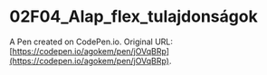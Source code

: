 # 02F04_Alap_flex_tulajdonságok

A Pen created on CodePen.io. Original URL: [https://codepen.io/agokem/pen/jOVqBRp](https://codepen.io/agokem/pen/jOVqBRp).


